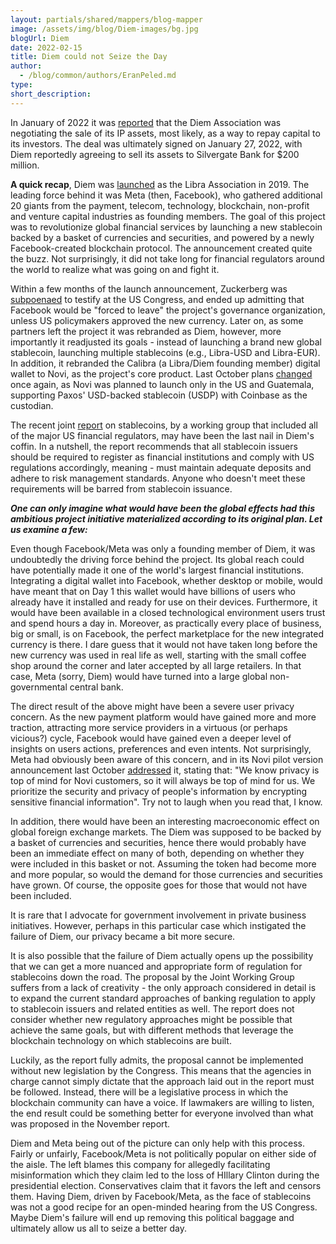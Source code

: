 ```yaml
---
layout: partials/shared/mappers/blog-mapper
image: /assets/img/blog/Diem-images/bg.jpg
blogUrl: Diem
date: 2022-02-15
title: Diem could not Seize the Day
author:
  - /blog/common/authors/EranPeled.md
type:
short_description: 
---
```

In January of 2022 it was [reported](https://www.bloomberg.com/news/articles/2022-01-25/zuckerberg-s-stablecoin-ambitions-unravel-with-diem-sale-talks?sref=gni836kR) that the Diem Association was negotiating the sale of its IP assets, most likely, as a way to repay capital to its investors. The deal was ultimately signed on January 27, 2022, with Diem reportedly agreeing to sell its assets to Silvergate Bank for $200 million.

**A quick recap**, Diem was [launched](https://www.theguardian.com/technology/2019/jun/18/libra-facebook-cryptocurrency-new-digital-money-transactions) as the Libra Association in 2019. The leading force behind it was Meta (then, Facebook), who gathered additional 20 giants from the payment, telecom, technology, blockchain, non-profit and venture capital industries as founding members. The goal of this project was to revolutionize global financial services by launching a new stablecoin backed by a basket of currencies and securities, and powered by a newly Facebook-created blockchain protocol. The announcement created quite the buzz. Not surprisingly, it did not take long for financial regulators around the world to realize what was going on and fight it.

Within a few months of the launch announcement, Zuckerberg was [subpoenaed](https://edition.cnn.com/2019/10/23/tech/mark-zuckerberg-facebook-libra-hearing/index.html) to testify at the US Congress, and ended up admitting that Facebook would be "forced to leave" the project's governance organization, unless US policymakers approved the new currency. Later on, as some partners left the project it was rebranded as Diem, however, more importantly it readjusted its goals - instead of launching a brand new global stablecoin, launching multiple stablecoins (e.g., Libra-USD and Libra-EUR). In addition, it rebranded the Calibra (a Libra/Diem founding member) digital wallet to Novi, as the project's core product. Last October plans [changed](https://techcrunch.com/2021/10/19/facebook-scales-back-its-crypto-ambitions-once-again/) once again, as Novi was planned to launch only in the US and Guatemala, supporting Paxos' USD-backed stablecoin (USDP) with Coinbase as the custodian.

The recent joint [report](https://home.treasury.gov/news/press-releases/jy0454) on stablecoins, by a working group that included all of the major US financial regulators, may have been the last nail in Diem's coffin. In a nutshell, the report recommends that all stablecoin issuers should be required to register as financial institutions and comply with US regulations accordingly, meaning - must maintain adequate deposits and adhere to risk management standards. Anyone who doesn't meet these requirements will be barred from stablecoin issuance.

***One can only imagine what would have been the global effects had this ambitious project initiative materialized according to its original plan. Let us examine a few:***

Even though Facebook/Meta was only a founding member of Diem, it was undoubtedly the driving force behind the project. Its global reach could have potentially made it one of the world's largest financial institutions. Integrating a digital wallet into Facebook, whether desktop or mobile, would have meant that on Day 1 this wallet would have billions of users who already have it installed and ready for use on their devices. Furthermore, it would have been available in a closed technological environment users trust and spend hours a day in. Moreover, as practically every place of business, big or small, is on Facebook, the perfect marketplace for the new integrated currency is there. I dare guess that it would not have taken long before the new currency was used in real life as well, starting with the small coffee shop around the corner and later accepted by all large retailers. In that case, Meta (sorry, Diem) would have turned into a large global non-governmental central bank.

The direct result of the above might have been a severe user privacy concern. As the new payment platform would have gained more and more traction, attracting more service providers in a virtuous (or perhaps vicious?) cycle, Facebook would have gained even a deeper level of insights on users actions, preferences and even intents. Not surprisingly, Meta had obviously been aware of this concern, and in its Novi pilot version announcement last October [addressed](https://www.novi.com/news/pilot-version-of-novi-now-available/) it, stating that: "We know privacy is top of mind for Novi customers, so it will always be top of mind for us. We prioritize the security and privacy of people's information by encrypting sensitive financial information". Try not to laugh when you read that, I know.

In addition, there would have been an interesting macroeconomic effect on global foreign exchange markets. The Diem was supposed to be backed by a basket of currencies and securities, hence there would probably have been an immediate effect on many of both, depending on whether they were included in this basket or not. Assuming the token had become more and more popular, so would the demand for those currencies and securities have grown. Of course, the opposite goes for those that would not have been included.

It is rare that I advocate for government involvement in private business initiatives. However, perhaps in this particular case which instigated the failure of Diem, our privacy became a bit more secure.

It is also possible that the failure of Diem actually opens up the possibility that we can get a more nuanced and appropriate form of regulation for stablecoins down the road. The proposal by the Joint Working Group suffers from a lack of creativity - the only approach considered in detail is to expand the current standard approaches of banking regulation to apply to stablecoin issuers and related entities as well. The report does not consider whether new regulatory approaches might be possible that achieve the same goals, but with different methods that leverage the blockchain technology on which stablecoins are built.

Luckily, as the report fully admits, the proposal cannot be implemented without new legislation by the Congress. This means that the agencies in charge cannot simply dictate that the approach laid out in the report must be followed. Instead, there will be a legislative process in which the blockchain community can have a voice. If lawmakers are willing to listen, the end result could be something better for everyone involved than what was proposed in the November report.

Diem and Meta being out of the picture can only help with this process. Fairly or unfairly, Facebook/Meta is not politically popular on either side of the aisle. The left blames this company for allegedly facilitating misinformation which they claim led to the loss of HIllary Clinton during the presidential election. Conservatives claim that it favors the left and censors them. Having Diem, driven by Facebook/Meta, as the face of stablecoins was not a good recipe for an open-minded hearing from the US Congress. Maybe Diem's failure will end up removing this political baggage and ultimately allow us all to seize a better day.
